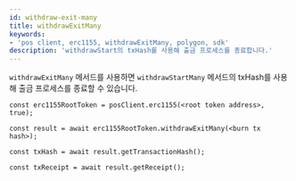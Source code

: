 ```yaml
---
id: withdraw-exit-many
title: withdrawExitMany
keywords:
- 'pos client, erc1155, withdrawExitMany, polygon, sdk'
description: 'withdrawStart의 txHash를 사용해 출금 프로세스를 종료합니다.'
---
```


`withdrawExitMany` 메서드를 사용하면 `withdrawStartMany` 메서드의 txHash를 사용해 출금 프로세스를 종료할 수 있습니다.

```
const erc1155RootToken = posClient.erc1155(<root token address>, true);

const result = await erc1155RootToken.withdrawExitMany(<burn tx hash>);

const txHash = await result.getTransactionHash();

const txReceipt = await result.getReceipt();

```
